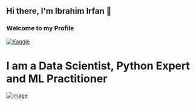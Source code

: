 ## Hi there, I'm Ibrahim Irfan 👋


### Welcome to my Profile
[![Kaggle](https://github.com/user-attachments/assets/b511fd89-c225-48a6-acb6-5ed85a50eac4)](https://www.kaggle.com/ibrahimirfan95) 

# I am a Data Scientist, Python Expert and ML Practitioner 
[![image](https://github.com/user-attachments/assets/0b8f7823-8a0c-4ff8-b66b-ddd76055d402)](https://www.linkedin.com/in/ibrahim-irfan-349332206/)

